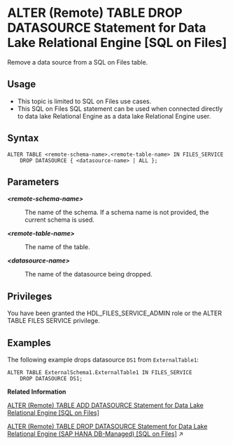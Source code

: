 <!-- loioa9da29fdd7a141eea66117b22cca84c7 -->

# ALTER \(Remote\) TABLE DROP DATASOURCE Statement for Data Lake Relational Engine \[SQL on Files\]

Remove a data source from a SQL on Files table.



<a name="loioa9da29fdd7a141eea66117b22cca84c7__section_fry_b3b_nqb"/>

## Usage

-   This topic is limited to SQL on Files use cases.
-   This SQL on Files SQL statement can be used when connected directly to data lake Relational Engine as a data lake Relational Engine user.



<a name="loioa9da29fdd7a141eea66117b22cca84c7__ATDD_syntax"/>

## Syntax

```
ALTER TABLE <remote-schema-name>.<remote-table-name> IN FILES_SERVICE 
	DROP DATASOURCE { <datasource-name> | ALL };
```



<a name="loioa9da29fdd7a141eea66117b22cca84c7__ATDD_parameters"/>

## Parameters


<dl>
<dt><b>

*<remote-schema-name\>*

</b></dt>
<dd>

The name of the schema. If a schema name is not provided, the current schema is used.



</dd><dt><b>

*<remote-table-name\>*

</b></dt>
<dd>

The name of the table.



</dd><dt><b>

*<datasource-name\>*

</b></dt>
<dd>

The name of the datasource being dropped.



</dd>
</dl>



## Privileges

You have been granted the HDL\_FILES\_SERVICE\_ADMIN role or the ALTER TABLE FILES SERVICE privilege.



<a name="loioa9da29fdd7a141eea66117b22cca84c7__ATDD_example"/>

## Examples

The following example drops datasource `DS1` from `ExternalTable1`:

```
ALTER TABLE ExternalSchema1.ExternalTable1 IN FILES_SERVICE 
	DROP DATASOURCE DS1;
```

**Related Information**  


[ALTER \(Remote\) TABLE ADD DATASOURCE Statement for Data Lake Relational Engine \[SQL on Files\]](alter-remote-table-add-datasource-statement-for-data-lake-relational-engine-sql-on-files-65c9d8f.md "Attach an external data source, such as a file or directory, to a SQL on Files remote table.")

[ALTER (Remote) TABLE DROP DATASOURCE Statement for Data Lake Relational Engine (SAP HANA DB-Managed) \[SQL on Files\]](https://help.sap.com/viewer/a898e08b84f21015969fa437e89860c8/2024_3_QRC/en-US/1e570afca5014f4098f36be8db1129b6.html "Remove a data source from a SQL on Files table.") :arrow_upper_right:

